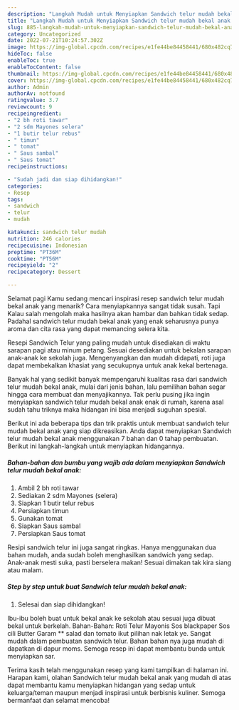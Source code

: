```yaml
---
description: "Langkah Mudah untuk Menyiapkan Sandwich telur mudah bekal anak yang Lezat"
title: "Langkah Mudah untuk Menyiapkan Sandwich telur mudah bekal anak yang Lezat"
slug: 885-langkah-mudah-untuk-menyiapkan-sandwich-telur-mudah-bekal-anak-yang-lezat
category: Uncategorized
date: 2022-07-21T10:24:57.302Z
image: https://img-global.cpcdn.com/recipes/e1fe44be84458441/680x482cq70/sandwich-telur-mudah-bekal-anak-foto-resep-utama.jpg
hideToc: false
enableToc: true
enableTocContent: false
thumbnail: https://img-global.cpcdn.com/recipes/e1fe44be84458441/680x482cq70/sandwich-telur-mudah-bekal-anak-foto-resep-utama.jpg
cover: https://img-global.cpcdn.com/recipes/e1fe44be84458441/680x482cq70/sandwich-telur-mudah-bekal-anak-foto-resep-utama.jpg
author: Admin
authorAv: notfound
ratingvalue: 3.7
reviewcount: 9
recipeingredient:
- "2 bh roti tawar"
- "2 sdm Mayones selera"
- "1 butir telur rebus"
- " timun"
- " tomat"
- " Saus sambal"
- " Saus tomat"
recipeinstructions:

- "Sudah jadi dan siap dihidangkan!"
categories:
- Resep
tags:
- sandwich
- telur
- mudah

katakunci: sandwich telur mudah 
nutrition: 246 calories
recipecuisine: Indonesian
preptime: "PT36M"
cooktime: "PT56M"
recipeyield: "2"
recipecategory: Dessert

---
```



Selamat pagi Kamu sedang mencari inspirasi resep sandwich telur mudah bekal anak yang menarik? Cara menyiapkannya sangat tidak susah. Tapi Kalau salah mengolah maka hasilnya akan hambar dan bahkan tidak sedap. Padahal sandwich telur mudah bekal anak yang enak seharusnya punya aroma dan cita rasa yang dapat memancing selera kita.


Resepi Sandwich Telur yang paling mudah untuk disediakan di waktu sarapan pagi atau minum petang. Sesuai desediakan untuk bekalan sarapan anak-anak ke sekolah juga. Mengenyangkan dan mudah didapati, roti juga dapat membekalkan khasiat yang secukupnya untuk anak kekal bertenaga.

Banyak hal yang sedikit banyak mempengaruhi kualitas rasa dari sandwich telur mudah bekal anak, mulai dari jenis bahan, lalu pemilihan bahan segar hingga cara membuat dan menyajikannya. Tak perlu pusing jika ingin menyiapkan sandwich telur mudah bekal anak enak di rumah, karena asal sudah tahu triknya maka hidangan ini bisa menjadi suguhan spesial.


Berikut ini ada beberapa tips dan trik praktis untuk membuat sandwich telur mudah bekal anak yang siap dikreasikan. Anda dapat menyiapkan Sandwich telur mudah bekal anak menggunakan 7 bahan dan 0 tahap pembuatan. Berikut ini langkah-langkah untuk menyiapkan hidangannya.

<!--inarticleads1-->

##### Bahan-bahan dan bumbu yang wajib ada dalam menyiapkan Sandwich telur mudah bekal anak:

1. Ambil 2 bh roti tawar
1. Sediakan 2 sdm Mayones (selera)
1. Siapkan 1 butir telur rebus
1. Persiapkan  timun
1. Gunakan  tomat
1. Siapkan  Saus sambal
1. Persiapkan  Saus tomat


Resipi sandwich telur ini juga sangat ringkas. Hanya menggunakan dua bahan mudah, anda sudah boleh menghasilkan sandwich yang sedap. Anak-anak mesti suka, pasti berselera makan! Sesuai dimakan tak kira siang atau malam. 

<!--inarticleads2-->

##### Step by step untuk buat Sandwich telur mudah bekal anak:


1. Selesai dan siap dihidangkan!

Ibu-ibu boleh buat untuk bekal anak ke sekolah atau sesuai juga dibuat bekal untuk berkelah. Bahan-Bahan: Roti Telur Mayonis Sos blackpaper Sos cili Butter Garam ** salad dan tomato ikut pilihan nak letak ye. Sangat mudah dalam pembuatan sandwich telur. Bahan bahan nya juga mudah di dapatkan di dapur moms. Semoga resep ini dapat membantu bunda untuk menyiapkan sar. 

Terima kasih telah menggunakan resep yang kami tampilkan di halaman ini. Harapan kami, olahan Sandwich telur mudah bekal anak yang mudah di atas dapat membantu kamu menyiapkan hidangan yang sedap untuk keluarga/teman maupun menjadi inspirasi untuk berbisnis kuliner. Semoga bermanfaat dan selamat mencoba!
